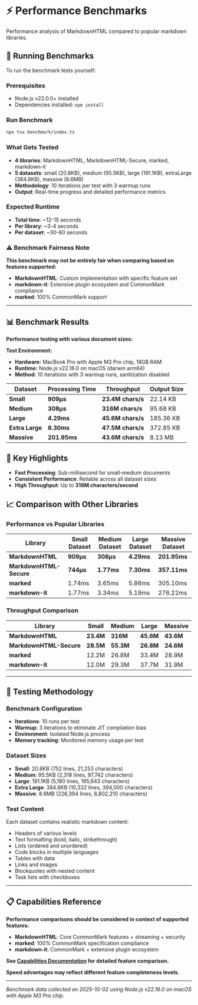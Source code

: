 # ⚡ Performance Benchmarks

Performance analysis of MarkdownHTML compared to popular markdown libraries.

## 🚀 Running Benchmarks

To run the benchmark tests yourself:

### Prerequisites
- Node.js v22.0.0+ installed
- Dependencies installed: `npm install`

### Run Benchmark
```bash
npx tsx benchmark/index.ts
```

### What Gets Tested
- **4 libraries**: MarkdownHTML, MarkdownHTML-Secure, marked, markdown-it
- **5 datasets**: small (20.8KB), medium (95.5KB), large (191.1KB), extraLarge (384.8KB), massive (8.6MB)
- **Methodology**: 10 iterations per test with 3 warmup runs
- **Output**: Real-time progress and detailed performance metrics

### Expected Runtime
- **Total time**: ~12-15 seconds
- **Per library**: ~3-4 seconds
- **Per dataset**: ~30-60 seconds

### ⚠️ Benchmark Fairness Note

**This benchmark may not be entirely fair when comparing based on features supported:**

- **MarkdownHTML**: Custom implementation with specific feature set
- **markdown-it**: Extensive plugin ecosystem and CommonMark compliance
- **marked**: 100% CommonMark support

---

## 📊 Benchmark Results

**Performance testing with various document sizes:**

**Test Environment:**
- **Hardware:** MacBook Pro with Apple M3 Pro chip, 18GB RAM
- **Runtime:** Node.js v22.16.0 on macOS (darwin arm64)
- **Method:** 10 iterations with 3 warmup runs, sanitization disabled

| Dataset | Processing Time | Throughput | Output Size |
|---------|----------------|------------|------------|
| **Small** | **909μs** | **23.4M chars/s** | 22.14 KB |
| **Medium** | **308μs** | **316M chars/s** | 95.68 KB |
| **Large** | **4.29ms** | **45.6M chars/s** | 185.36 KB |
| **Extra Large** | **8.30ms** | **47.5M chars/s** | 372.85 KB |
| **Massive** | **201.95ms** | **43.6M chars/s** | 8.13 MB |

## 🚀 Key Highlights

- **Fast Processing**: Sub-millisecond for small-medium documents
- **Consistent Performance**: Reliable across all dataset sizes
- **High Throughput**: Up to **316M characters/second**

## 📈 Comparison with Other Libraries

### Performance vs Popular Libraries

| Library | Small Dataset | Medium Dataset | Large Dataset | Massive Dataset |
|---------|---------------|----------------|---------------|-----------------|
| **MarkdownHTML** | **909μs** | **308μs** | **4.29ms** | **201.95ms** |
| **MarkdownHTML-Secure** | **744μs** | **1.77ms** | **7.30ms** | **357.11ms** |
| **marked** | 1.74ms | 3.65ms | 5.86ms | 305.10ms |
| **markdown-it** | 1.77ms | 3.34ms | 5.19ms | 276.22ms |

### Throughput Comparison

| Library | Small | Medium | Large | Massive |
|---------|-------|--------|-------|---------|
| **MarkdownHTML** | **23.4M** | **316M** | **45.6M** | **43.6M** |
| **MarkdownHTML-Secure** | **28.5M** | **55.3M** | **26.8M** | **24.6M** |
| **marked** | 12.2M | 26.8M | 33.4M | 28.9M |
| **markdown-it** | 12.0M | 29.3M | 37.7M | 31.9M |

---

## 🔬 Testing Methodology

### Benchmark Configuration
- **Iterations**: 10 runs per test
- **Warmup**: 3 iterations to eliminate JIT compilation bias
- **Environment**: Isolated Node.js process
- **Memory tracking**: Monitored memory usage per test

### Dataset Sizes
- **Small**: 20.8KB (752 lines, 21,253 characters)
- **Medium**: 95.5KB (2,318 lines, 97,742 characters)
- **Large**: 191.1KB (5,180 lines, 195,643 characters)
- **Extra Large**: 384.8KB (10,332 lines, 394,000 characters)
- **Massive**: 8.6MB (226,394 lines, 8,802,210 characters)

### Test Content
Each dataset contains realistic markdown content:
- Headers of various levels
- Text formatting (bold, italic, strikethrough)
- Lists (ordered and unordered)
- Code blocks in multiple languages
- Tables with data
- Links and images
- Blockquotes with nested content
- Task lists with checkboxes

---

## 📋 Capabilities Reference

**Performance comparisons should be considered in context of supported features:**

- **MarkdownHTML**: Core CommonMark features + streaming + security
- **marked**: 100% CommonMark specification compliance
- **markdown-it**: CommonMark + extensive plugin ecosystem

**See [Capabilities Documentation](./CAPABILITIES.md) for detailed feature comparison.**

**Speed advantages may reflect different feature completeness levels.**

---

*Benchmark data collected on 2025-10-02 using Node.js v22.16.0 on macOS with Apple M3 Pro chip.*

